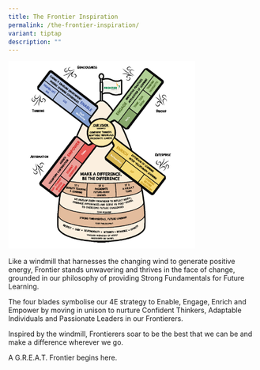 ```yaml
---
title: The Frontier Inspiration
permalink: /the-frontier-inspiration/
variant: tiptap
description: ""
---
```

<p></p>
<p></p>
<div class="isomer-image-wrapper">
<img style="width: 75%;" height="auto" width="100%" alt="" src="/images/Frontier_Inspiration_Windmill.png">
</div>
<p>Like a windmill that harnesses the changing wind to generate positive
energy, Frontier stands unwavering and thrives in the face of change, grounded
in our philosophy of providing Strong Fundamentals for Future Learning.</p>
<p>The four blades symbolise our 4E strategy to Enable, Engage, Enrich and
Empower by moving in unison to nurture Confident Thinkers, Adaptable Individuals
and Passionate Leaders in our Frontierers.</p>
<p>Inspired by the windmill, Frontierers soar to be the best that we can
be and make a difference wherever we go.</p>
<p>A G.R.E.A.T. Frontier begins here.</p>